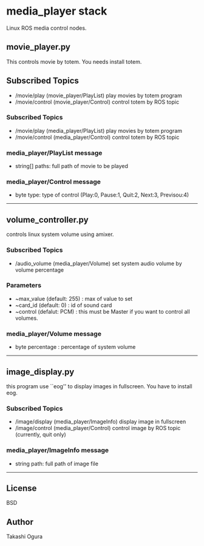 media_player stack
============

Linux ROS media control nodes.

movie_player.py
---------------------------

This controls movie by totem. You needs install totem.

Subscribed Topics
----------
- /movie/play (movie_player/PlayList)   play movies by totem program
- /movie/control (movie_player/Control)   control totem by ROS topic

### Subscribed Topics ###

- /movie/play (media_player/PlayList)   play movies by totem program
- /movie/control (media_player/Control)   control totem by ROS topic


### media_player/PlayList message ### 

- string[] paths:   full path of movie to be played

### media_player/Control message ###

- byte type: type of control (Play:0, Pause:1, Quit:2, Next:3, Previsou:4)

---

volume_controller.py
---------------------------

controls linux system volume using amixer.

### Subscribed Topics ###

- /audio_volume (media_player/Volume)   set system audio volume by volume percentage

### Parameters ###

- ~max_value (default: 255) : max of value to set
- ~card_id (default: 0) : id of sound card
- ~control (defalut: PCM) : this must be Master if you want to control all volumes.

### media_player/Volume message ###

- byte percentage : percentage of system volume

---

image_display.py
-------------------------

this program use ``eog'' to display images in fullscreen. You have to install eog.

### Subscribed Topics ###

- /image/display (media_player/ImageInfo)   display image in fullscreen
- /image/control (media_player/Control)     control image by ROS topic (currently, quit only)

### media_player/ImageInfo message ###
- string path: full path of image file 

---

License
------------
BSD

Author
------------
Takashi Ogura
